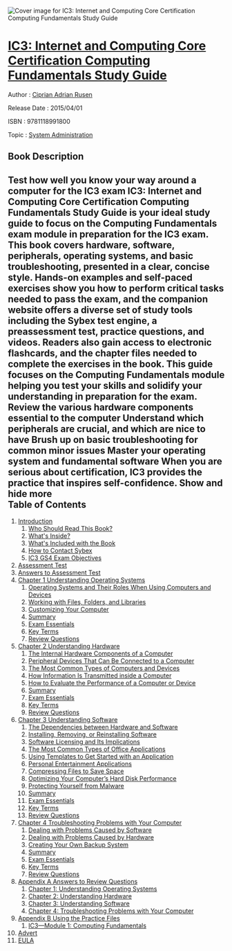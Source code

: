 ![Cover image for IC3: Internet and Computing Core Certification Computing Fundamentals Study Guide](https://imgdetail.ebookreading.net/cover/cover/system_admin/EB9781118991800.jpg)

[IC3: Internet and Computing Core Certification Computing Fundamentals Study Guide](https://ebookreading.net/view/book/IC3%3A+Internet+and+Computing+Core+Certification+Computing+Fundamentals+Study+Guide-EB9781118991800_1.html "IC3: Internet and Computing Core Certification Computing Fundamentals Study Guide")
====================================================================================================================

Author : [Ciprian Adrian Rusen](https://ebookreading.net/search/author/Ciprian+Adrian+Rusen)

Release Date : 2015/04/01

ISBN : 9781118991800

Topic : [System Administration](https://ebookreading.net/search/category/system-administration)

Book Description
-----------------

 Test how well you know your way around a computer for the IC3 exam
IC3: Internet and Computing Core Certification Computing Fundamentals Study Guide is your ideal study guide to focus on the Computing Fundamentals exam module in preparation for the IC3 exam. This book covers hardware, software, peripherals, operating systems, and basic troubleshooting, presented in a clear, concise style. Hands-on examples and self-paced exercises show you how to perform critical tasks needed to pass the exam, and the companion website offers a diverse set of study tools including the Sybex test engine, a preassessment test, practice questions, and videos. Readers also gain access to electronic flashcards, and the chapter files needed to complete the exercises in the book.
This guide focuses on the Computing Fundamentals module helping you test your skills and solidify your understanding in preparation for the exam.
Review the various hardware components essential to the computer
Understand which peripherals are crucial, and which are nice to have
Brush up on basic troubleshooting for common minor issues
Master your operating system and fundamental software
When you are serious about certification, IC3 provides the practice that inspires self-confidence.
        Show and hide more                
Table of Contents
-----------------

1. [Introduction](https://ebookreading.net/view/book/IC3%3A+Internet+and+Computing+Core+Certification+Computing+Fundamentals+Study+Guide-EB9781118991800_6.html)
    1. [Who Should Read This Book?](https://ebookreading.net/view/book/IC3%3A+Internet+and+Computing+Core+Certification+Computing+Fundamentals+Study+Guide-EB9781118991800_6.html#int-001)
    1. [What&#39;s Inside?](https://ebookreading.net/view/book/IC3%3A+Internet+and+Computing+Core+Certification+Computing+Fundamentals+Study+Guide-EB9781118991800_6.html#int-002)
    1. [What&#39;s Included with the Book](https://ebookreading.net/view/book/IC3%3A+Internet+and+Computing+Core+Certification+Computing+Fundamentals+Study+Guide-EB9781118991800_6.html#int-003)
    1. [How to Contact Sybex](https://ebookreading.net/view/book/IC3%3A+Internet+and+Computing+Core+Certification+Computing+Fundamentals+Study+Guide-EB9781118991800_6.html#int-004)
    1. [IC3 GS4 Exam Objectives](https://ebookreading.net/view/book/IC3%3A+Internet+and+Computing+Core+Certification+Computing+Fundamentals+Study+Guide-EB9781118991800_6.html#int-005)
1. [Assessment Test](https://ebookreading.net/view/book/IC3%3A+Internet+and+Computing+Core+Certification+Computing+Fundamentals+Study+Guide-EB9781118991800_7.html)
1. [Answers to Assessment Test](https://ebookreading.net/view/book/IC3%3A+Internet+and+Computing+Core+Certification+Computing+Fundamentals+Study+Guide-EB9781118991800_8.html)
1. [Chapter 1 Understanding Operating Systems](https://ebookreading.net/view/book/IC3%3A+Internet+and+Computing+Core+Certification+Computing+Fundamentals+Study+Guide-EB9781118991800_9.html)
    1. [Operating Systems and Their Roles When Using Computers and Devices](https://ebookreading.net/view/book/IC3%3A+Internet+and+Computing+Core+Certification+Computing+Fundamentals+Study+Guide-EB9781118991800_9.html#c01-0001)
    1. [Working with Files, Folders, and Libraries](https://ebookreading.net/view/book/IC3%3A+Internet+and+Computing+Core+Certification+Computing+Fundamentals+Study+Guide-EB9781118991800_9.html#c01-0002)
    1. [Customizing Your Computer](https://ebookreading.net/view/book/IC3%3A+Internet+and+Computing+Core+Certification+Computing+Fundamentals+Study+Guide-EB9781118991800_9.html#c01-0003)
    1. [Summary](https://ebookreading.net/view/book/IC3%3A+Internet+and+Computing+Core+Certification+Computing+Fundamentals+Study+Guide-EB9781118991800_9.html#c01-0004)
    1. [Exam Essentials](https://ebookreading.net/view/book/IC3%3A+Internet+and+Computing+Core+Certification+Computing+Fundamentals+Study+Guide-EB9781118991800_9.html#c01-0005)
    1. [Key Terms](https://ebookreading.net/view/book/IC3%3A+Internet+and+Computing+Core+Certification+Computing+Fundamentals+Study+Guide-EB9781118991800_9.html#c01-0006)
    1. [Review Questions](https://ebookreading.net/view/book/IC3%3A+Internet+and+Computing+Core+Certification+Computing+Fundamentals+Study+Guide-EB9781118991800_9.html#c01-0007)
1. [Chapter 2 Understanding Hardware](https://ebookreading.net/view/book/IC3%3A+Internet+and+Computing+Core+Certification+Computing+Fundamentals+Study+Guide-EB9781118991800_10.html)
    1. [ The Internal Hardware Components of a Computer](https://ebookreading.net/view/book/IC3%3A+Internet+and+Computing+Core+Certification+Computing+Fundamentals+Study+Guide-EB9781118991800_10.html#c2_2)
    1. [ Peripheral Devices That Can Be Connected to a Computer](https://ebookreading.net/view/book/IC3%3A+Internet+and+Computing+Core+Certification+Computing+Fundamentals+Study+Guide-EB9781118991800_10.html#c2_3)
    1. [ The Most Common Types of Computers and Devices](https://ebookreading.net/view/book/IC3%3A+Internet+and+Computing+Core+Certification+Computing+Fundamentals+Study+Guide-EB9781118991800_10.html#c2_4)
    1. [ How Information Is Transmitted inside a Computer](https://ebookreading.net/view/book/IC3%3A+Internet+and+Computing+Core+Certification+Computing+Fundamentals+Study+Guide-EB9781118991800_10.html#c2_5)
    1. [ How to Evaluate the Performance of a Computer or Device](https://ebookreading.net/view/book/IC3%3A+Internet+and+Computing+Core+Certification+Computing+Fundamentals+Study+Guide-EB9781118991800_10.html#c2_6)
    1. [ Summary](https://ebookreading.net/view/book/IC3%3A+Internet+and+Computing+Core+Certification+Computing+Fundamentals+Study+Guide-EB9781118991800_10.html#c2_7)
    1. [ Exam Essentials](https://ebookreading.net/view/book/IC3%3A+Internet+and+Computing+Core+Certification+Computing+Fundamentals+Study+Guide-EB9781118991800_10.html#c2_8)
    1. [ Key Terms](https://ebookreading.net/view/book/IC3%3A+Internet+and+Computing+Core+Certification+Computing+Fundamentals+Study+Guide-EB9781118991800_10.html#c2_9)
    1. [Review Questions](https://ebookreading.net/view/book/IC3%3A+Internet+and+Computing+Core+Certification+Computing+Fundamentals+Study+Guide-EB9781118991800_10.html#c02-exsec-0001)
1. [Chapter 3 Understanding Software](https://ebookreading.net/view/book/IC3%3A+Internet+and+Computing+Core+Certification+Computing+Fundamentals+Study+Guide-EB9781118991800_11.html)
    1. [ The Dependencies between Hardware and Software](https://ebookreading.net/view/book/IC3%3A+Internet+and+Computing+Core+Certification+Computing+Fundamentals+Study+Guide-EB9781118991800_11.html#c3_2)
    1. [ Installing, Removing, or Reinstalling Software](https://ebookreading.net/view/book/IC3%3A+Internet+and+Computing+Core+Certification+Computing+Fundamentals+Study+Guide-EB9781118991800_11.html#c3_3)
    1. [ Software Licensing and Its Implications](https://ebookreading.net/view/book/IC3%3A+Internet+and+Computing+Core+Certification+Computing+Fundamentals+Study+Guide-EB9781118991800_11.html#c3_4)
    1. [ The Most Common Types of Office Applications](https://ebookreading.net/view/book/IC3%3A+Internet+and+Computing+Core+Certification+Computing+Fundamentals+Study+Guide-EB9781118991800_11.html#c3_5)
    1. [ Using Templates to Get Started with an Application](https://ebookreading.net/view/book/IC3%3A+Internet+and+Computing+Core+Certification+Computing+Fundamentals+Study+Guide-EB9781118991800_11.html#c3_6)
    1. [ Personal Entertainment Applications](https://ebookreading.net/view/book/IC3%3A+Internet+and+Computing+Core+Certification+Computing+Fundamentals+Study+Guide-EB9781118991800_11.html#c3_7)
    1. [ Compressing Files to Save Space](https://ebookreading.net/view/book/IC3%3A+Internet+and+Computing+Core+Certification+Computing+Fundamentals+Study+Guide-EB9781118991800_11.html#c3_8)
    1. [ Optimizing Your Computer’s Hard Disk Performance](https://ebookreading.net/view/book/IC3%3A+Internet+and+Computing+Core+Certification+Computing+Fundamentals+Study+Guide-EB9781118991800_11.html#c3_9)
    1. [ Protecting Yourself from Malware](https://ebookreading.net/view/book/IC3%3A+Internet+and+Computing+Core+Certification+Computing+Fundamentals+Study+Guide-EB9781118991800_11.html#c3_10)
    1. [ Summary](https://ebookreading.net/view/book/IC3%3A+Internet+and+Computing+Core+Certification+Computing+Fundamentals+Study+Guide-EB9781118991800_11.html#c3_11)
    1. [ Exam Essentials](https://ebookreading.net/view/book/IC3%3A+Internet+and+Computing+Core+Certification+Computing+Fundamentals+Study+Guide-EB9781118991800_11.html#c3_12)
    1. [ Key Terms](https://ebookreading.net/view/book/IC3%3A+Internet+and+Computing+Core+Certification+Computing+Fundamentals+Study+Guide-EB9781118991800_11.html#c3_13)
    1. [Review Questions](https://ebookreading.net/view/book/IC3%3A+Internet+and+Computing+Core+Certification+Computing+Fundamentals+Study+Guide-EB9781118991800_11.html#c03-exsec-0001)
1. [Chapter 4 Troubleshooting Problems with Your Computer](https://ebookreading.net/view/book/IC3%3A+Internet+and+Computing+Core+Certification+Computing+Fundamentals+Study+Guide-EB9781118991800_12.html)
    1. [ Dealing with Problems Caused by Software](https://ebookreading.net/view/book/IC3%3A+Internet+and+Computing+Core+Certification+Computing+Fundamentals+Study+Guide-EB9781118991800_12.html#c4_1)
    1. [ Dealing with Problems Caused by Hardware](https://ebookreading.net/view/book/IC3%3A+Internet+and+Computing+Core+Certification+Computing+Fundamentals+Study+Guide-EB9781118991800_12.html#c4_2)
    1. [ Creating Your Own Backup System](https://ebookreading.net/view/book/IC3%3A+Internet+and+Computing+Core+Certification+Computing+Fundamentals+Study+Guide-EB9781118991800_12.html#c4_3)
    1. [ Summary](https://ebookreading.net/view/book/IC3%3A+Internet+and+Computing+Core+Certification+Computing+Fundamentals+Study+Guide-EB9781118991800_12.html#c4_4)
    1. [ Exam Essentials](https://ebookreading.net/view/book/IC3%3A+Internet+and+Computing+Core+Certification+Computing+Fundamentals+Study+Guide-EB9781118991800_12.html#c4_5)
    1. [ Key Terms](https://ebookreading.net/view/book/IC3%3A+Internet+and+Computing+Core+Certification+Computing+Fundamentals+Study+Guide-EB9781118991800_12.html#c4_6)
    1. [Review Questions](https://ebookreading.net/view/book/IC3%3A+Internet+and+Computing+Core+Certification+Computing+Fundamentals+Study+Guide-EB9781118991800_12.html#c04-exsec-0001)
1. [Appendix A Answers to Review Questions](https://ebookreading.net/view/book/IC3%3A+Internet+and+Computing+Core+Certification+Computing+Fundamentals+Study+Guide-EB9781118991800_13.html)
    1. [ Chapter 1: Understanding Operating Systems](https://ebookreading.net/view/book/IC3%3A+Internet+and+Computing+Core+Certification+Computing+Fundamentals+Study+Guide-EB9781118991800_13.html#c1_1)
    1. [ Chapter 2: Understanding Hardware](https://ebookreading.net/view/book/IC3%3A+Internet+and+Computing+Core+Certification+Computing+Fundamentals+Study+Guide-EB9781118991800_13.html#c1_2)
    1. [ Chapter 3: Understanding Software](https://ebookreading.net/view/book/IC3%3A+Internet+and+Computing+Core+Certification+Computing+Fundamentals+Study+Guide-EB9781118991800_13.html#c1_3)
    1. [ Chapter 4: Troubleshooting Problems with Your Computer](https://ebookreading.net/view/book/IC3%3A+Internet+and+Computing+Core+Certification+Computing+Fundamentals+Study+Guide-EB9781118991800_13.html#c1_4)
1. [Appendix B Using the Practice Files](https://ebookreading.net/view/book/IC3%3A+Internet+and+Computing+Core+Certification+Computing+Fundamentals+Study+Guide-EB9781118991800_14.html)
    1. [ IC3—Module 1: Computing Fundamentals](https://ebookreading.net/view/book/IC3%3A+Internet+and+Computing+Core+Certification+Computing+Fundamentals+Study+Guide-EB9781118991800_14.html#c1_2)
1. [Advert](https://ebookreading.net/view/book/IC3%3A+Internet+and+Computing+Core+Certification+Computing+Fundamentals+Study+Guide-EB9781118991800_15.html)
1. [EULA](https://ebookreading.net/view/book/IC3%3A+Internet+and+Computing+Core+Certification+Computing+Fundamentals+Study+Guide-EB9781118991800_16.html)
